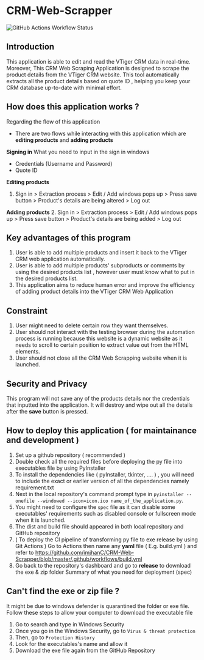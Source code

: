 # CRM-Web-Scrapper
![GitHub Actions Workflow Status](https://github.com/imjhanC/CRM-Web-Scrapper/tree/master/.github/workflows)

## Introduction
This application is able to edit and read the VTiger CRM data in real-time. Moreover, This CRM Web Scraping Application is designed to scrape the product details from the VTiger CRM website. This tool automatically extracts all the product details based on quote ID , helping you keep your CRM database up-to-date with minimal effort.

## How does this application works ?
Regarding the flow of this application 
- There are two flows while interacting with this application which are __editing products__  and __adding products__

__Signing in__
What you need to input in the sign in windows
- Credentials (Username and Password)
- Quote ID 

__Editing products__
1. Sign in > Extraction process > Edit / Add windows pops up > Press save button >  Product's details are being altered > Log out

__Adding products__
2. Sign in > Extraction process > Edit / Add windows pops up > Press save button > Product's details are being added > Log out 

## Key advantages of this program
1. User is able to add multiple products and insert it back to the VTiger CRM web application automatically.
2. User is able to add multiple products' subproducts or comments by using the desired products list , however user must know what to put in the desired products list. 
3. This application aims to  reduce human error and improve the efficiency of adding product details into the VTiger CRM Web Application 

## Constraint 
1. User might need to delete certain row they want themselves.
2. User should not interact with the testing browser during the automation process is running because this website is a dynamic website as it needs to scroll to certain position to extract value out from the HTML elements. 
3. User should not close all the CRM Web Scrapping website when it is launched.

## Security and Privacy 
This program will not save any of the products details nor the credentials that inputted into the application. It will destroy and wipe out all the details after the __save__ button is pressed. 

## How to deploy this application ( for maintainance and development )
1. Set up a github repository ( recommended )
2. Double check all the required files before deploying the py file into executables file by using PyInstaller
3. To install the dependencies like ( pyInstaller, tkinter, .... ) , you will need to include the exact or earlier version of all the dependencies namely requirement.txt 
4. Next in the local repository's command prompt type in `pyinstaller --onefile --windowed --icon=icon.ico name_of_the_application.py`.
5. You might need to configure the `spec` file as it can disable some executables' requirements such as disabled console or fullscreen mode when it is launched.
5. The dist and build file should appeared in both local repository and GitHub repository 
6. ( To deploy the CI pipeline of transforming py file to exe release by using Git Actions ) Go to Actions then name any __yaml__ file ( E.g. build.yml ) and refer to https://github.com/imjhanC/CRM-Web-Scrapper/blob/master/.github/workflows/build.yml 
7. Go back to the repository's dashboard and go to __release__ to download the exe & zip folder 
Summary of what you need for deployment (spec)

## Can't find the exe or zip file ?
It might be due to windows defender is quarantined the folder or exe file. Follow these steps to allow your computer to download the executable file 
1. Go to search and type in Windows Security 
2. Once you go in the Windows Security, go to `Virus & threat protection` 
3. Then, go to `Protection History` 
4. Look for the executables's name and allow it 
5. Download the exe file again from the GitHub Repository